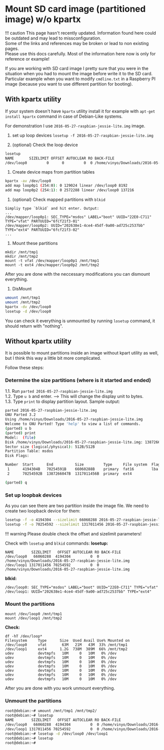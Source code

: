 # Mount SD card image (partitioned image) w/o kpartx

!!! caution
    This page hasn't recently updated. Information found here could be outdated and may lead to missconfiguration.  
    Some of the links and references may be broken or lead to non existing pages.  
    Please use this docs carefully. Most of the information here now is only for reference or example!

If you are working with SD card image I pretty sure that you were in the situation when you had to mount the image before write it to the SD card. 
Particular example when you want to modify `cmdline.txt` in a Raspberry PI image (because you want to use different partition for booting).

## With kpartx utility
If your system doesn't have `kpartx` utility install it for example with `apt-get install kpartx` command in case of Debian-Like systems.

For demonstration I use `2016-05-27-raspbian-jessie-lite.img` image. 

1. set up loop devices
`losetup -f 2016-05-27-raspbian-jessie-lite.img`

1. (optional) Check the loop device
```bash
losetup
NAME       SIZELIMIT OFFSET AUTOCLEAR RO BACK-FILE
/dev/loop0         0      0         0  0 /home/vinyo/Downloads/2016-05-27-raspbian-jessie-lite.img
```

1. Create device maps from partition tables
```bash
kpartx -av /dev/loop0
add map loop0p1 (254:0): 0 129024 linear /dev/loop0 8192
add map loop0p2 (254:1): 0 2572288 linear /dev/loop0 137216
```

1. (optional) Check mapped partitions with `blkid`
```
Simpliy type `blkid` and hit enter. Output:  
...
/dev/mapper/loop0p1: SEC_TYPE="msdos" LABEL="boot" UUID="22E0-C711" TYPE="vfat" PARTUUID="6fcf21f3-01"
/dev/mapper/loop0p2: UUID="202638e1-4ce4-45df-9a00-ad725c2537bb" TYPE="ext4" PARTUUID="6fcf21f3-02"
...
```

1. Mount these partitions
```
mkdir /mnt/tmp1  
mkdir /mnt/tmp2
mount -t vfat /dev/mapper/loop0p1 /mnt/tmp1  
mount -t ext4 /dev/mapper/loop0p2 /mnt/tmp2
```
After you are done with the neccessary modifications you can dismount everything.

1. DisMount
```bash
umount /mnt/tmp1
umount /mnt/tmp2
kpartx -dv /dev/loop0
losetup -d /dev/loop0
```
You can check it everything is unmounted by running `losetup` command, it should return with "nothing".

## Without kpartx utility

It is possible to mount partitions inside an image without kpart utility as well, but I think this way a little bit more complicated.

Follow these steps:

### Determine the size partitions (where is it started and ended)  

  1.1. Run `parted 2016-05-27-raspbian-jessie-lite.img`  
  1.2. Type `u b` and enter. --> This will change the display unit to bytes.  
  1.3. Type `print` to display partition layout. Sample output:  

```bash
parted 2016-05-27-raspbian-jessie-lite.img 
GNU Parted 3.2
Using /home/vinyo/Downloads/2016-05-27-raspbian-jessie-lite.img
Welcome to GNU Parted! Type 'help' to view a list of commands.
(parted) u b                                                              
(parted) print                                                            
Model:  (file)
Disk /home/vinyo/Downloads/2016-05-27-raspbian-jessie-lite.img: 1387266048B
Sector size (logical/physical): 512B/512B
Partition Table: msdos
Disk Flags: 

Number  Start      End          Size         Type     File system  Flags
 1      4194304B   70254591B    66060288B    primary  fat16        lba
 2      70254592B  1387266047B  1317011456B  primary  ext4

(parted) q                                                                
```

### Set up loopbak devices

As you can see there are two partition inside the image file. We need to create two loopback device for them:

```bash
losetup -f -o 4194304 --sizelimit 66060288 2016-05-27-raspbian-jessie-lite.img 
losetup -f -o 70254592 --sizelimit 1317011456 2016-05-27-raspbian-jessie-lite.img 
```

!!! warning
    Please double check the offset and sizelimit parameters!

Check with `losetup` and `blkid` commands:
**losetup:**
```
NAME        SIZELIMIT   OFFSET AUTOCLEAR RO BACK-FILE
/dev/loop0   66060288  4194304         0  0 /home/vinyo/Downloads/2016-05-27-raspbian-jessie-lite.img
/dev/loop1 1317011456 70254592         0  0 /home/vinyo/Downloads/2016-05-27-raspbian-jessie-lite.img
```
**blkid:**
```
/dev/loop0: SEC_TYPE="msdos" LABEL="boot" UUID="22E0-C711" TYPE="vfat"
/dev/loop1: UUID="202638e1-4ce4-45df-9a00-ad725c2537bb" TYPE="ext4"
```

### Mount the partitions
```
mount /dev/loop0 /mnt/tmp1
mount /dev/loop1 /mnt/tmp2
```

**Check:**
```
df -hT /dev/loop*
Filesystem     Type      Size  Used Avail Use% Mounted on
/dev/loop0     vfat       63M   21M   43M  33% /mnt/tmp1
/dev/loop1     ext4      1.2G  738M  389M  66% /mnt/tmp2
udev           devtmpfs   10M     0   10M   0% /dev
udev           devtmpfs   10M     0   10M   0% /dev
udev           devtmpfs   10M     0   10M   0% /dev
udev           devtmpfs   10M     0   10M   0% /dev
udev           devtmpfs   10M     0   10M   0% /dev
udev           devtmpfs   10M     0   10M   0% /dev
udev           devtmpfs   10M     0   10M   0% /dev
```

After you are done with you work unmount everything.


### Unmount the partitions
```bash
root@debian:~# umount /mnt/tmp1 /mnt/tmp2/
root@debian:~# losetup 
NAME        SIZELIMIT   OFFSET AUTOCLEAR RO BACK-FILE
/dev/loop0   66060288  4194304         0  0 /home/vinyo/Downloads/2016-05-27-raspbian-jessie-lite.img
/dev/loop1 1317011456 70254592         0  0 /home/vinyo/Downloads/2016-05-27-raspbian-jessie-lite.img
root@debian:~# losetup -d /dev/loop0 /dev/loop1
root@debian:~# losetup 
root@debian:~# 
```












 





